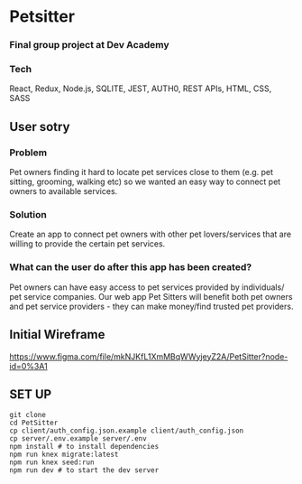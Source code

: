 # Petsitter

### Final group project at Dev Academy

### Tech
React, Redux, Node.js, SQLITE, JEST, AUTH0, REST APIs, HTML, CSS, SASS
## User sotry 
### Problem
Pet owners finding it hard to locate pet services close to them (e.g. pet sitting, grooming, walking etc) so we wanted an easy way to connect pet owners to available services.

### Solution
 Create an app to connect pet owners with other pet lovers/services that are willing to provide the certain pet services.

### What can the user do after this app has been created?
Pet owners can have easy access to pet services provided by individuals/ pet service companies. Our web app Pet Sitters will benefit both pet owners and pet service providers - they can make money/find trusted pet providers.


## Initial Wireframe
https://www.figma.com/file/mkNJKfL1XmMBqWWyjeyZ2A/PetSitter?node-id=0%3A1

## SET UP

```shell
git clone
cd PetSitter
cp client/auth_config.json.example client/auth_config.json
cp server/.env.example server/.env
npm install # to install dependencies
npm run knex migrate:latest
npm run knex seed:run
npm run dev # to start the dev server
```


